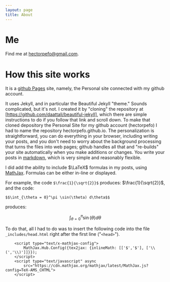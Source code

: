 ```yaml
---
layout: page
title: About
---
```


Me
==

Find me at hectorpefo@gmail.com.


How this site works
===================

It is a [github Pages](https://pages.github.com/) site, namely, the Personal site connected with my github account.

It uses Jekyll, and in particular the Beautiful Jekyll "theme." Sounds complicated, but it's not. I created it by "cloning" the repository at [https://github.com/daattali/beautiful-jekyll], which there are simple instructions to do if you follow that link and scroll down. To make that cloned depository the Personal Site for my github account (hectorpefo) I had to name the repository hectorpefo.github.io. The personalization is straightforward, you can do everything in your browser, including writing your posts, and you don't need to worry about the background processing that turns the files into web pages; github handles all that and "re-builds" your site automatically when you make additions or changes. You write your posts in [markdown](https://github.com/adam-p/markdown-here/wiki/Markdown-Cheatsheet), which is very simple and reasonably flexible.

I did add the ability to include $\LaTeX$ formulas in my posts, using [MathJax](https://www.mathjax.org/). Formulas can be either in-line or displayed. 

For example, the code `$\frac{1}{\sqrt{2}}$` produces: $\frac{1}{\sqrt{2}}$, and the code:

```
$$\int_{\theta = 0}^\pi \sin(\theta) d\theta$$
```

produces:

$$ \int_{\theta = 0}^\pi \sin(\theta) d\theta $$

To do that, all I had to do was to insert the following code into the file `_includes/head.html` right after the first line ("`<head>`"). 
```
    <script type="text/x-mathjax-config">
        MathJax.Hub.Config({tex2jax: {inlineMath: [['$','$'], ['\\(','\\)']]}});
    </script>
    <script type="text/javascript" async
        src="https://cdn.mathjax.org/mathjax/latest/MathJax.js?config=TeX-AMS_CHTML">
    </script>
```
